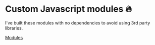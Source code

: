 # Custom Javascript modules 🔥
I've built these modules with no dependencies to avoid using 3rd party libraries.

[Modules](/modules/)
